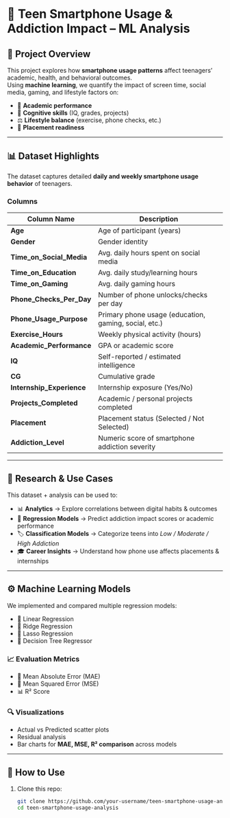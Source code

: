 # 📱 Teen Smartphone Usage & Addiction Impact – ML Analysis  

## 📌 Project Overview  
This project explores how **smartphone usage patterns** affect teenagers’ academic, health, and behavioral outcomes.  
Using **machine learning**, we quantify the impact of screen time, social media, gaming, and lifestyle factors on:  

- 📖 **Academic performance**  
- 🧠 **Cognitive skills** (IQ, grades, projects)  
- ⚖️ **Lifestyle balance** (exercise, phone checks, etc.)  
- 🎯 **Placement readiness**  

---

## 📊 Dataset Highlights  
The dataset captures detailed **daily and weekly smartphone usage behavior** of teenagers.  

### Columns  

| Column Name            | Description |
|------------------------|-------------|
| **Age**                | Age of participant (years) |
| **Gender**             | Gender identity |
| **Time_on_Social_Media** | Avg. daily hours spent on social media |
| **Time_on_Education**  | Avg. daily study/learning hours |
| **Time_on_Gaming**     | Avg. daily gaming hours |
| **Phone_Checks_Per_Day** | Number of phone unlocks/checks per day |
| **Phone_Usage_Purpose** | Primary phone usage (education, gaming, social, etc.) |
| **Exercise_Hours**     | Weekly physical activity (hours) |
| **Academic_Performance** | GPA or academic score |
| **IQ**                 | Self-reported / estimated intelligence |
| **CG**                 | Cumulative grade |
| **Internship_Experience** | Internship exposure (Yes/No) |
| **Projects_Completed** | Academic / personal projects completed |
| **Placement**          | Placement status (Selected / Not Selected) |
| **Addiction_Level**    | Numeric score of smartphone addiction severity |

---

## 🎯 Research & Use Cases  
This dataset + analysis can be used to:  

- 📊 **Analytics** → Explore correlations between digital habits & outcomes  
- 🤖 **Regression Models** → Predict addiction impact scores or academic performance  
- 🏷️ **Classification Models** → Categorize teens into *Low / Moderate / High Addiction*  
- 🎓 **Career Insights** → Understand how phone use affects placements & internships  

---

## ⚙️ Machine Learning Models  
We implemented and compared multiple regression models:  

- 🔹 Linear Regression  
- 🔹 Ridge Regression  
- 🔹 Lasso Regression  
- 🔹 Decision Tree Regressor  

### 📈 Evaluation Metrics  
- 📏 Mean Absolute Error (MAE)  
- 📏 Mean Squared Error (MSE)  
- 📊 R² Score  

### 🔍 Visualizations  
- Actual vs Predicted scatter plots  
- Residual analysis  
- Bar charts for **MAE, MSE, R² comparison** across models  

---

## 🚀 How to Use  

1. Clone this repo:  
   ```bash
   git clone https://github.com/your-username/teen-smartphone-usage-analysis.git
   cd teen-smartphone-usage-analysis
